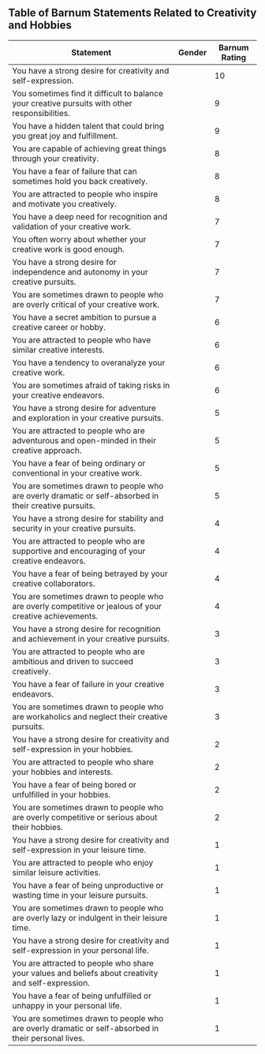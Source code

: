 ## Table of Barnum Statements Related to Creativity and Hobbies

| Statement | Gender | Barnum Rating |
|---|---|---|
| You have a strong desire for creativity and self-expression. | | 10 |
| You sometimes find it difficult to balance your creative pursuits with other responsibilities. | | 9 |
| You have a hidden talent that could bring you great joy and fulfillment. | | 9 |
| You are capable of achieving great things through your creativity. | | 8 |
| You have a fear of failure that can sometimes hold you back creatively. | | 8 |
| You are attracted to people who inspire and motivate you creatively. | | 8 |
| You have a deep need for recognition and validation of your creative work. | | 7 |
| You often worry about whether your creative work is good enough. | | 7 |
| You have a strong desire for independence and autonomy in your creative pursuits. | | 7 |
| You are sometimes drawn to people who are overly critical of your creative work. | | 7 |
| You have a secret ambition to pursue a creative career or hobby. | | 6 |
| You are attracted to people who have similar creative interests. | | 6 |
| You have a tendency to overanalyze your creative work. | | 6 |
| You are sometimes afraid of taking risks in your creative endeavors. | | 6 |
| You have a strong desire for adventure and exploration in your creative pursuits. | | 5 |
| You are attracted to people who are adventurous and open-minded in their creative approach. | | 5 |
| You have a fear of being ordinary or conventional in your creative work. | | 5 |
| You are sometimes drawn to people who are overly dramatic or self-absorbed in their creative pursuits. | | 5 |
| You have a strong desire for stability and security in your creative pursuits. | | 4 |
| You are attracted to people who are supportive and encouraging of your creative endeavors. | | 4 |
| You have a fear of being betrayed by your creative collaborators. | | 4 |
| You are sometimes drawn to people who are overly competitive or jealous of your creative achievements. | | 4 |
| You have a strong desire for recognition and achievement in your creative pursuits. | | 3 |
| You are attracted to people who are ambitious and driven to succeed creatively. | | 3 |
| You have a fear of failure in your creative endeavors. | | 3 |
| You are sometimes drawn to people who are workaholics and neglect their creative pursuits. | | 3 |
| You have a strong desire for creativity and self-expression in your hobbies. | | 2 |
| You are attracted to people who share your hobbies and interests. | | 2 |
| You have a fear of being bored or unfulfilled in your hobbies. | | 2 |
| You are sometimes drawn to people who are overly competitive or serious about their hobbies. | | 2 |
| You have a strong desire for creativity and self-expression in your leisure time. | | 1 |
| You are attracted to people who enjoy similar leisure activities. | | 1 |
| You have a fear of being unproductive or wasting time in your leisure pursuits. | | 1 |
| You are sometimes drawn to people who are overly lazy or indulgent in their leisure time. | | 1 |
| You have a strong desire for creativity and self-expression in your personal life. | | 1 |
| You are attracted to people who share your values and beliefs about creativity and self-expression. | | 1 |
| You have a fear of being unfulfilled or unhappy in your personal life. | | 1 |
| You are sometimes drawn to people who are overly dramatic or self-absorbed in their personal lives. | | 1 |
